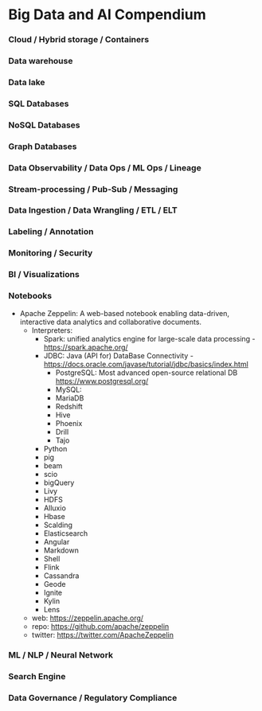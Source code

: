 # Big Data and AI Compendium

### Cloud / Hybrid storage / Containers
### Data warehouse
### Data lake
### SQL Databases
### NoSQL Databases
### Graph Databases
### Data Observability / Data Ops / ML Ops / Lineage
### Stream-processing / Pub-Sub / Messaging 
### Data Ingestion / Data Wrangling / ETL / ELT
### Labeling / Annotation
### Monitoring / Security
### BI / Visualizations
### Notebooks
  - Apache Zeppelin:  A web-based notebook enabling data-driven, interactive data analytics and collaborative documents.
    - Interpreters:
      - Spark: unified analytics engine for large-scale data processing - https://spark.apache.org/
      - JDBC: Java (API for) DataBase Connectivity - https://docs.oracle.com/javase/tutorial/jdbc/basics/index.html
        - PostgreSQL: Most advanced open-source relational DB https://www.postgresql.org/
        - MySQL: 
        - MariaDB
        - Redshift
        - Hive
        - Phoenix
        - Drill 
        - Tajo
      - Python
      - pig
      - beam
      - scio
      - bigQuery
      - Livy
      - HDFS
      - Alluxio
      - Hbase
      - Scalding
      - Elasticsearch
      - Angular
      - Markdown
      - Shell
      - Flink
      - Cassandra
      - Geode
      - Ignite
      - Kylin
      - Lens
    - web: https://zeppelin.apache.org/
    - repo: https://github.com/apache/zeppelin
    - twitter: https://twitter.com/ApacheZeppelin
### ML / NLP / Neural Network
### Search Engine
### Data Governance / Regulatory Compliance
